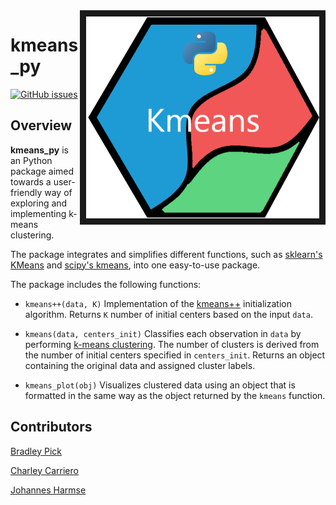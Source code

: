 <img src="docs/images/logo_py_crop.png" align="right" border = "10" />

# kmeans_py

[![GitHub issues](https://img.shields.io/github/issues/UBC-MDS/kmeans_py.svg)](https://github.com/UBC-MDS/kmeans_py/issues)

## Overview

**kmeans_py** is an Python package aimed towards a user-friendly way of exploring and implementing k-means clustering.

The package integrates and simplifies different functions, such as [sklearn's KMeans](http://scikit-learn.org/stable/modules/generated/sklearn.cluster.KMeans.html) and [scipy's kmeans](https://docs.scipy.org/doc/scipy-0.15.1/reference/generated/scipy.cluster.vq.kmeans.html), into one easy-to-use package.

The package includes the following functions:

* `kmeans++(data, K)` Implementation of the [kmeans++](https://en.wikipedia.org/wiki/K-means%2B%2B) initialization algorithm. Returns `K` number of initial centers based on the input `data`.

* `kmeans(data, centers_init)` Classifies each observation in `data` by performing [k-means clustering](https://en.wikipedia.org/wiki/K-means_clustering). The number of clusters is derived from the number of initial centers specified in `centers_init`. Returns an object containing the original data and assigned cluster labels.

* `kmeans_plot(obj)` Visualizes clustered data using an object that is formatted in the same way as the object returned by the `kmeans` function.

## Contributors

[Bradley Pick](https://github.com/bradleypick)

[Charley Carriero](https://github.com/charcarr)

[Johannes Harmse](https://github.com/johannesharmse)
